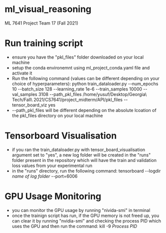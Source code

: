 # ml_visual_reasoning
ML 7641 Project Team 17 (Fall 2021)

# Run training script
- ensure you have the "pkl_files" folder downloaded on your local machine
- setup the conda environemnt using ml_project_conda.yaml file and activate it
- Run the following command (values can be different depending on your choice of hyperparameters): python train_dataloader.py --num_epochs 10 --batch_size 128 --learning_rate 1e-6 --train_samples 10000 --val_samples 3108 --path_pkl_files /home/yusuf/Desktop/Georgia\ Tech/Fall\ 2021/CS7641/project_midterm/API/pkl_files --tensor_board_viz yes
- --path_pkl_files will be different depending on the absolute lcoation of the pkl_files directory on your local machine

# Tensorboard Visualisation
- if you ran the train_dataloader.py with tensor_board_visualisation argument set to "yes", a new log folder will be created in the "runs" folder present in the repository which will have the train and validation loss values from your experimental run
- in the "runs" directory, run the following command: tensorboard --logdir *name of log folder* --port=6006

# GPU Usage Monitoring
- you can monitor the GPU usage by running "nivida-smi" in terminal
- once the trainign script has run, if the GPU memory is not freed up, you can clear it by running "nvidia-smi" and checking the process PID which uses the GPU and then run the command: kill -9 *Process PID*
